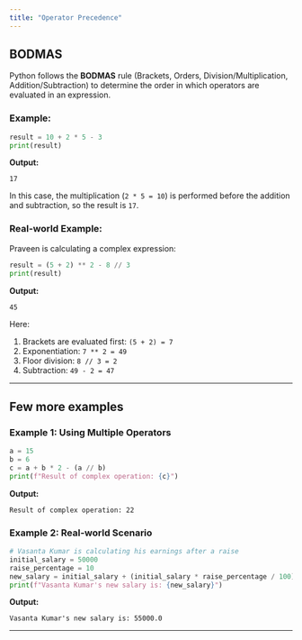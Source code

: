 ```yaml
---
title: "Operator Precedence"
---
```


## BODMAS

Python follows the **BODMAS** rule (Brackets, Orders, Division/Multiplication, Addition/Subtraction) to determine the order in which operators are evaluated in an expression.

### Example:
```python
result = 10 + 2 * 5 - 3
print(result)
```

**Output:**
```
17
```

In this case, the multiplication (`2 * 5 = 10`) is performed before the addition and subtraction, so the result is `17`.

### Real-world Example:
Praveen is calculating a complex expression:
```python
result = (5 + 2) ** 2 - 8 // 3
print(result)
```

**Output:**
```
45
```

Here:
1. Brackets are evaluated first: `(5 + 2) = 7`
2. Exponentiation: `7 ** 2 = 49`
3. Floor division: `8 // 3 = 2`
4. Subtraction: `49 - 2 = 47`

---

## Few more examples

### Example 1: Using Multiple Operators
```python
a = 15
b = 6
c = a + b * 2 - (a // b)
print(f"Result of complex operation: {c}")
```

**Output:**
```
Result of complex operation: 22
```

### Example 2: Real-world Scenario
```python
# Vasanta Kumar is calculating his earnings after a raise
initial_salary = 50000
raise_percentage = 10
new_salary = initial_salary + (initial_salary * raise_percentage / 100)
print(f"Vasanta Kumar's new salary is: {new_salary}")
```

**Output:**
```
Vasanta Kumar's new salary is: 55000.0
```

---
